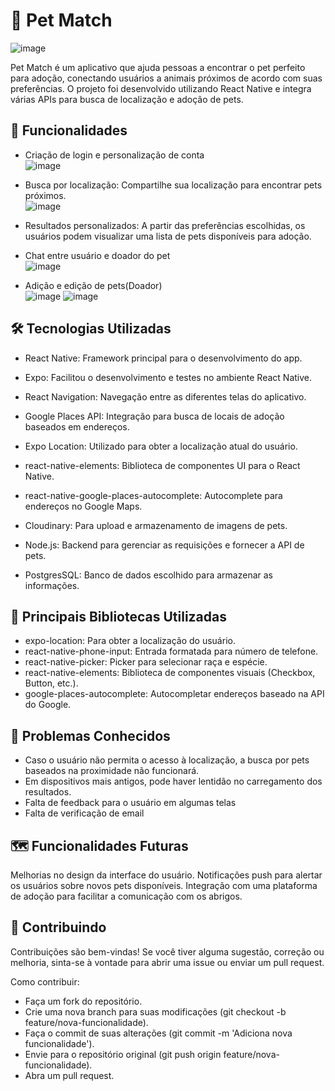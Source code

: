# 🐾 Pet Match
![image](https://github.com/user-attachments/assets/5629917d-3ff8-4801-ab83-44215abc31ce)

Pet Match é um aplicativo que ajuda pessoas a encontrar o pet perfeito para adoção, conectando usuários a animais próximos de acordo com suas preferências. O projeto foi desenvolvido utilizando React Native e integra várias APIs para busca de localização e adoção de pets.

## 🚀 Funcionalidades

- Criação de login e personalização de conta\
 ![image](https://github.com/user-attachments/assets/bb16b116-6a91-4f0f-a907-5b1f38f1bcdc)

- Busca por localização: Compartilhe sua localização para encontrar pets próximos.\
  ![image](https://github.com/user-attachments/assets/a69a28cc-0ecd-4b6a-9c36-7603a47cb9df)

- Resultados personalizados: A partir das preferências escolhidas, os usuários podem visualizar uma lista de pets disponíveis para adoção.
- Chat entre usuário e doador do pet\
  ![image](https://github.com/user-attachments/assets/119bab66-5ff8-4693-80f2-94ef33f1af26)

- Adição e edição de pets(Doador)\
  ![image](https://github.com/user-attachments/assets/eea62200-0459-470b-ae2b-a5e15f042aec)
  ![image](https://github.com/user-attachments/assets/646be048-cbf9-4eb5-bd2d-8b216c9f49ec)



## 🛠️ Tecnologias Utilizadas

- React Native: Framework principal para o desenvolvimento do app.
- Expo: Facilitou o desenvolvimento e testes no ambiente React Native.
- React Navigation: Navegação entre as diferentes telas do aplicativo.
- Google Places API: Integração para busca de locais de adoção baseados em endereços.
- Expo Location: Utilizado para obter a localização atual do usuário.
- react-native-elements: Biblioteca de componentes UI para o React Native.
- react-native-google-places-autocomplete: Autocomplete para endereços no Google Maps.

- Cloudinary: Para upload e armazenamento de imagens de pets.
- Node.js: Backend para gerenciar as requisições e fornecer a API de pets.
- PostgresSQL: Banco de dados escolhido para armazenar as informações.

## 🔑 Principais Bibliotecas Utilizadas

- expo-location: Para obter a localização do usuário.
- react-native-phone-input: Entrada formatada para número de telefone.
- react-native-picker: Picker para selecionar raça e espécie.
- react-native-elements: Biblioteca de componentes visuais (Checkbox, Button, etc.).
- google-places-autocomplete: Autocompletar endereços baseado na API do Google.

## 🐞 Problemas Conhecidos

- Caso o usuário não permita o acesso à localização, a busca por pets baseados na proximidade não funcionará.
- Em dispositivos mais antigos, pode haver lentidão no carregamento dos resultados.
- Falta de feedback para o usuário em algumas telas
- Falta de verificação de email

## 🗺️ Funcionalidades Futuras

Melhorias no design da interface do usuário.
Notificações push para alertar os usuários sobre novos pets disponíveis.
Integração com uma plataforma de adoção para facilitar a comunicação com os abrigos.

## 🤝 Contribuindo

Contribuições são bem-vindas! Se você tiver alguma sugestão, correção ou melhoria, sinta-se à vontade para abrir uma issue ou enviar um pull request.

Como contribuir:
- Faça um fork do repositório.
- Crie uma nova branch para suas modificações (git checkout -b feature/nova-funcionalidade).
- Faça o commit de suas alterações (git commit -m 'Adiciona nova funcionalidade').
- Envie para o repositório original (git push origin feature/nova-funcionalidade).
- Abra um pull request.
